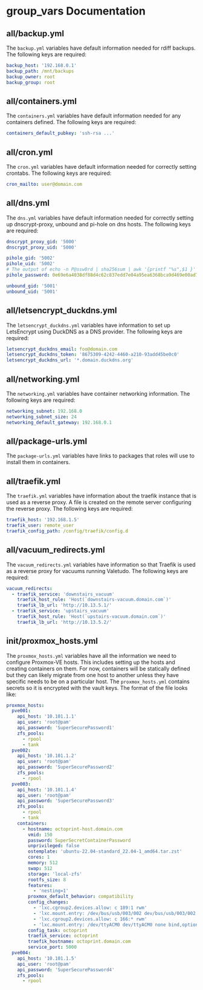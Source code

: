 # group_vars Documentation

## all/backup.yml

The `backup.yml` variables have default information needed for rdiff backups. The following keys are required:

```yaml
backup_host: '192.168.0.1'
backup_path: /mnt/backups
backup_owner: root
backup_group: root
```

## all/containers.yml

The `containers.yml` variables have default information needed for any containers defined. The following keys are required:

```yaml
containers_default_pubkey: 'ssh-rsa ...'
```

## all/cron.yml

The `cron.yml` variables have default information needed for correctly setting crontabs. The following keys are required:

```yaml
cron_mailto: user@domain.com
```

## all/dns.yml

The `dns.yml` variables have default information needed for correctly setting up dnscrypt-proxy, unbound and pi-hole on dns hosts. The following keys are required:

```yaml
dnscrypt_proxy_gid: '5000'
dnscrypt_proxy_uid: '5000'

pihole_gid: '5002'
pihole_uid: '5002'
# The output of echo -n P@ssw0rd | sha256sum | awk '{printf "%s",$1 }' | sha256sum
pihole_password: 0e69e6a4038df88d4c62c837edd7e04a95ea6368bca9d469e00ad766a2266770

unbound_gid: '5001'
unbound_uid: '5001'
```

## all/letsencrypt_duckdns.yml

The `letsencrypt_duckdns.yml` variables have information to set up LetsEncrypt using DuckDNS as a DNS provider. The following keys are required:

```yaml
letsencrypt_duckdns_email: foo@domain.com
letsencrypt_duckdns_token: '8675309-4242-4460-a210-93add45be0c0'
letsencrypt_duckdns_url: '*.domain.duckdns.org'
```

## all/networking.yml

The `networking.yml` variables have container networking information. The following keys are required:

```yaml
networking_subnet: 192.168.0
networking_subnet_size: 24
networking_default_gateway: 192.168.0.1
```

## all/package-urls.yml

The `package-urls.yml` variables have links to packages that roles will use to install them in containers.

## all/traefik.yml

The `traefik.yml` variables have information about the traefik instance that is used as a reverse proxy. A file is created on the remote server configuring the reverse proxy. The following keys are required:

```yaml
traefik_host: '192.168.1.5'
traefik_user: remote_user
traefik_config_path: /config/traefik/config.d
```

## all/vacuum_redirects.yml

The `vacuum_redirects.yml` variables have information so that Traefik is used as a reverse proxy for vacuums running Valetudo. The following keys are required:

```yaml
vacuum_redirects:
  - traefik_service: 'downstairs_vacuum'
    traefik_host_rule: 'Host(`downstairs-vacuum.domain.com`)'
    traefik_lb_url: 'http://10.13.5.1/'
  - traefik_service: 'upstairs_vacuum'
    traefik_host_rule: 'Host(`upstairs-vacuum.domain.com`)'
    traefik_lb_url: 'http://10.13.5.2/'
```

## init/proxmox_hosts.yml

The `proxmox_hosts.yml` variables have all the information we need to configure Proxmox-VE hosts. This includes setting up the hosts and creating containers on them. For now, containers will be statically defined but they can likely migrate from one host to another
unless they have specific needs to be on a particular host. The `proxmox_hosts.yml` contains secrets so it is encrypted with the vault keys. The format of the file looks like:

```yaml
proxmox_hosts:
  pve001:
    api_host: '10.101.1.1'
    api_user: 'root@pam'
    api_password: 'SuperSecurePassword1'
    zfs_pools:
      - rpool
      - tank
  pve002:
    api_host: '10.101.1.2'
    api_user: 'root@pam'
    api_password: 'SuperSecurePassword2'
    zfs_pools:
      - rpool
  pve003:
    api_host: '10.101.1.4'
    api_user: 'root@pam'
    api_password: 'SuperSecurePassword3'
    zfs_pools:
      - rpool
      - tank
    containers:
      - hostname: octoprint-host.domain.com
        vmid: 150
        password: SuperSecretContainerPassword
        unprivileged: false
        ostemplate: 'ubuntu-22.04-standard_22.04-1_amd64.tar.zst'
        cores: 1
        memory: 512
        swap: 512
        storage: 'local-zfs'
        rootfs_size: 8
        features:
          - 'nesting=1'
        proxmox_default_behavior: compatibility
        config_changes:
          - 'lxc.cgroup2.devices.allow: c 189:1 rwm'
          - 'lxc.mount.entry: /dev/bus/usb/003/002 dev/bus/usb/003/002 none bind,optional,create=file'
          - 'lxc.cgroup2.devices.allow: c 166:* rwm'
          - 'lxc.mount.entry: /dev/ttyACM0 dev/ttyACM0 none bind,optional,create=file'
        config_task: octoprint
        traefik_service: octoprint
        traefik_hostname: octoprint.domain.com
        service_port: 5000
  pve004:
    api_host: '10.101.1.5'
    api_user: 'root@pam'
    api_password: 'SuperSecurePassword4'
    zfs_pools:
      - rpool
```
